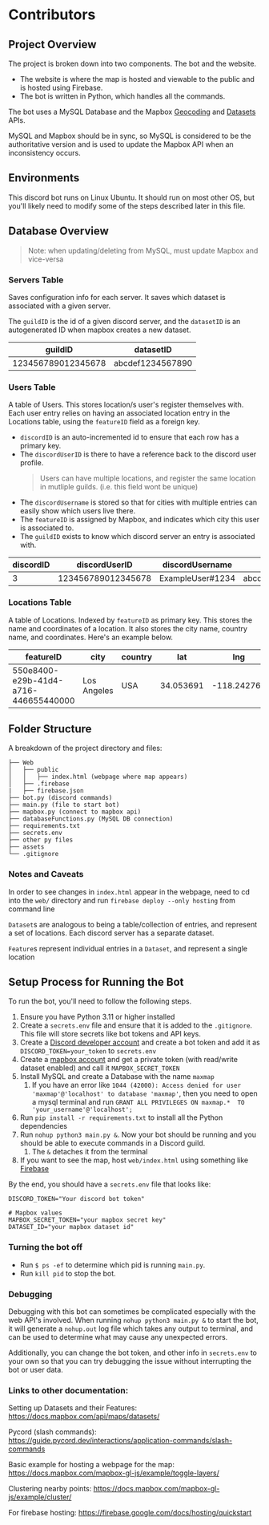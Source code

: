 # Contributors

## Project Overview
The project is broken down into two components. The bot and the website. 
- The website is where the map is hosted and viewable to the public and is hosted using Firebase.
- The bot is written in Python, which handles all the commands.

The bot uses a MySQL Database and the Mapbox [Geocoding](https://docs.mapbox.com/api/search/geocoding/)
and [Datasets](https://docs.mapbox.com/api/maps/datasets/#delete-a-feature) APIs. 

MySQL and Mapbox should be in sync, so MySQL is considered to be the authoritative version and is used to update the Mapbox API when an inconsistency occurs.

## Environments
This discord bot runs on Linux Ubuntu. It should run on most other OS, but you'll likely need to modify some of the steps described later in this file.

## Database Overview

> Note: when updating/deleting from MySQL, must update Mapbox and vice-versa

### Servers Table
Saves configuration info for each server. It saves which dataset is associated with a given server.

The `guildID` is the id of a given discord server, and the `datasetID` is an autogenerated ID when mapbox creates a new dataset.

| guildID | datasetID |
|--------------------|--------------------|
| 123456789012345678 | abcdef1234567890|



### Users Table
A table of Users. This stores location/s user's register themselves with. Each user entry relies on having an associated location entry in the Locations table, using the `featureID` field as a foreign key.



- `discordID` is an auto-incremented id to ensure that each row has a primary key. 
- The `discordUserID` is there to have a reference back to the discord user profile. 
  > Users can have multiple locations, and register the same location in mutliple guilds. (i.e. this field wont be unique)
- The `discordUsername` is stored so that for cities with multiple entries can easily show which users live there.
- The `featureID` is assigned by Mapbox, and indicates which city this user is associated to.
- The `guildID` exists to know which discord server an entry is associated with.



|discordID | discordUserID| discordUsername| featureID | guildID|
|----|----|----|----|----|
| 3 | 123456789012345678 | ExampleUser#1234 | abcd1234efgh5678 | 123456789012345678|

### Locations Table
A table of Locations. Indexed by `featureID` as primary key. This stores the name and coordinates of a location. It also stores the city name, country name, and coordinates. Here's an example below.

| featureID                            | city            | country             | lat        | lng        | guildID             |
|--------------------------------------|-----------------|---------------------|------------|------------|---------------------|
| 550e8400-e29b-41d4-a716-446655440000 | Los Angeles          | USA      |  34.053691 |  -118.242766 | 123456789012345678 |


## Folder Structure
A breakdown of the project directory and files:

```
├── Web
│   ├── public
│   │   ├── index.html (webpage where map appears)
│   ├── .firebase
|   ├── firebase.json
├── bot.py (discord commands)
├── main.py (file to start bot)
├── mapbox.py (connect to mapbox api)
├── databaseFunctions.py (MySQL DB connection)
├── requirements.txt
├── secrets.env
├── other py files
├── assets
└── .gitignore
```

### Notes and Caveats

In order to see changes in `index.html` appear in the webpage, need to cd into the `web/` directory and run 
`firebase deploy --only hosting` from command line

`Dataset`s are analogous to being a table/collection of entries, and represent a set of locations. Each discord server has a separate dataset.

`Feature`s represent individual entries in a `Dataset`, and represent a single location




## Setup Process for Running the Bot

To run the bot, you'll need to follow the following steps.

1. Ensure you have Python 3.11 or higher installed
2. Create a `secrets.env` file and ensure that it is added to the `.gitignore`. 
This file will store secrets like bot tokens and API keys.
3. Create a [Discord developer account](https://discord.com/developers/applications) and create a bot token and add it as `DISCORD_TOKEN=your_token` to `secrets.env`
4. Create a [mapbox account](https://account.mapbox.com/) and get a private token (with read/write dataset enabled) and call it `MAPBOX_SECRET_TOKEN`
5. Install MySQL and create a Database with the name `maxmap`
   1. If you have an error like `1044 (42000): Access denied for user 'maxmap'@'localhost' to database 'maxmap'`, then you need to open a mysql terminal and run `GRANT ALL PRIVILEGES ON maxmap.*  TO 'your_username'@'localhost';`
6. Run `pip install -r requirements.txt` to install all the Python dependencies
7. Run `nohup python3 main.py &`. Now your bot should be running and you should be able to execute commands in a Discord guild.
   1. The `&` detaches it from the terminal
8. If you want to see the map, host `web/index.html` using something like [Firebase](https://firebaseopensource.com/projects/firebaseextended/emberfire/docs/guide/deploying-to-firebase-hosting/)

By the end, you should have a `secrets.env` file that looks like:
```
DISCORD_TOKEN="Your discord bot token"

# Mapbox values
MAPBOX_SECRET_TOKEN="your mapbox secret key"
DATASET_ID="your mapbox dataset id"

```

### Turning the bot off
- Run `$ ps -ef` to determine which pid is running `main.py`.
- Run `kill pid` to stop the bot.


### Debugging
Debugging with this bot can sometimes be complicated especially with the web API's involved. When running `nohup python3 main.py &` to start the bot, it will generate a `nohup.out` log file which takes any output to terminal, and can be used to determine what may cause any unexpected errors.

Additionally, you can change the bot token, and other info in `secrets.env` to your own so that you can try debugging the issue without interrupting the bot or user data.


### Links to other documentation:
Setting up Datasets and their Features: https://docs.mapbox.com/api/maps/datasets/

Pycord (slash commands): https://guide.pycord.dev/interactions/application-commands/slash-commands

Basic example for hosting a webpage for the map: https://docs.mapbox.com/mapbox-gl-js/example/toggle-layers/

Clustering nearby points: https://docs.mapbox.com/mapbox-gl-js/example/cluster/

For firebase hosting: https://firebase.google.com/docs/hosting/quickstart

